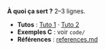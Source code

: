 # <NOM COMPOSANT>

**À quoi ça sert ?** 2–3 lignes.

- **Tutos** : [Tuto 1](./tuto-1-debuter.md) · [Tuto 2](./tuto-2-approfondir.md)
- **Exemples C** : voir `code/`
- **Références** : [references.md](./references.md)

